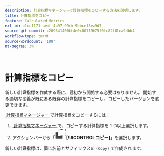 ```yaml
---
description: 計算指標マネージャーで計算指標をコピーする方法を説明します。
title: 計算指標をコピー
feature: Calculated Metrics
exl-id: b1cc1171-aebf-4b97-99db-9bbcef5ea9d7
source-git-commit: c209341400bf4e0c00719075f0fc82f81ca9dbb4
workflow-type: tm+mt
source-wordcount: '100'
ht-degree: 3%

---
```


# 計算指標をコピー

新しい計算指標を作成する際に、最初から開始する必要はありません。 開始する適切な定義が既にある既存の計算指標をコピーし、コピーしたバージョンを変更できます。

[&#x200B; 計算指標マネージャー &#x200B;](cm-manager.md) で計算指標をコピーするには：

1. [&#x200B; 計算指標マネージャー &#x200B;](cm-manager.md) で、コピーする計算指標を 1 つ以上選択します。
1. アクションバーから「![&#x200B; コピー &#x200B;](/help/assets/icons/Copy.svg)**[!UICONTROL コピー]**」を選択します。

新しい計算指標は、同じ名前とサフィックスの `(Copy)` で作成されます。
